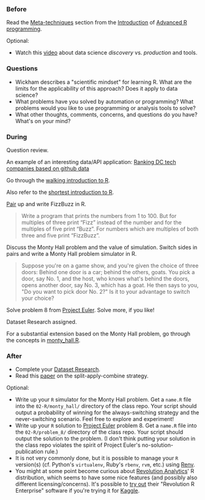 ### Before

Read the [Meta-techniques](http://adv-r.had.co.nz/Introduction.html#meta-techniques) section from the [Introduction](http://adv-r.had.co.nz/Introduction.html) of [Advanced R programming](http://adv-r.had.co.nz/).

Optional:

 * Watch this [video](http://www.youtube.com/watch?v=hsFMcen0okI) about data science *discovery* vs. *production* and tools.


### Questions

 * Wickham describes a "scientific mindset" for learning R. What are the limits for the applicability of this approach? Does it apply to data science?
 * What problems have you solved by automation or programming? What problems would you like to use programming or analysis tools to solve?
 * What other thoughts, comments, concerns, and questions do you have? What's on your mind?


### During

Question review.

An example of an interesting data/API application: [Ranking DC tech companies based on github data](http://datacommunitydc.org/blog/2013/12/ranking-dc-software-companies-for-fun-and-employment/)

Go through the [walking introduction to R](walking_intro.Rmd).

Also refer to the [shortest introduction to R](http://planspace.org/2014/01/01/the-shortest-introduction-to-r-2/).

[Pair](http://en.wikipedia.org/wiki/Pair_programming) up and write FizzBuzz in R.

> Write a program that prints the numbers from 1 to 100. But for multiples of three print “Fizz” instead of the number and for the multiples of five print “Buzz”. For numbers which are multiples of both three and five print “FizzBuzz”.

Discuss the Monty Hall problem and the value of simulation. Switch sides in pairs and write a Monty Hall problem simulator in R.

> Suppose you're on a game show, and you're given the choice of three doors: Behind one door is a car; behind the others, goats. You pick a door, say No. 1, and the host, who knows what's behind the doors, opens another door, say No. 3, which has a goat. He then says to you, "Do you want to pick door No. 2?" Is it to your advantage to switch your choice?

Solve problem 8 from [Project Euler](http://projecteuler.net/). Solve more, if you like!

Dataset Research assigned.

For a substantial extension based on the Monty Hall problem, go through the concepts in [monty_hall.R](monty_hall.R).


### After

 * Complete your [Dataset Research](../dataset_research/).
 * Read this [paper](http://www.jstatsoft.org/v40/i01/paper) on the split-apply-combine strategy.

Optional:
 * Write up your `R` simulator for the Monty Hall problem. Get a `name.R` file into the `02-R/monty_hall/` directory of the class repo. Your script should output a probability of winning for the always-switching strategy and the never-switching scenario. Feel free to explore and experiment!
 * Write up your `R` solution to [Project Euler](http://projecteuler.net/) problem 8. Get a `name.R` file into the `02-R/problem_8/` directory of the class repo. Your script should output the solution to the problem. (I don't think putting your solution in the class repo violates the spirit of Project Euler's no-solution-publication rule.)
 * It is not very commonly done, but it is possible to manage your `R` version(s) (cf. Python's `virtualenv`, Ruby's `rbenv`, `rvm`, etc.) using [Renv](https://github.com/viking/Renv).
 * You might at some point become curious about [Revolution Analytics](http://revolutionanalytics.com/)' R distribution, which seems to have some nice features (and possibly also different licensing/concerns). It's possible to [try out](http://info.revolutionanalytics.com/Kaggle.html) their "Revolution R Enterprise" software if you're trying it for [Kaggle](http://www.kaggle.com/).
